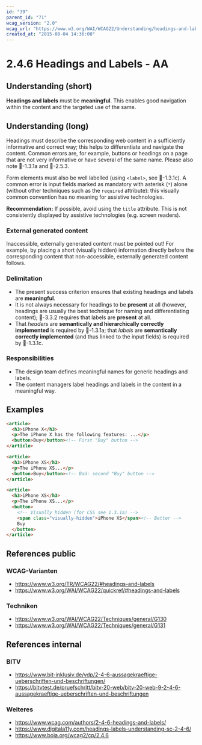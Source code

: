 ```yaml
---
id: "39"
parent_id: "71"
wcag_version: "2.0"
wcag_url: "https://www.w3.org/WAI/WCAG22/Understanding/headings-and-labels.html"
created_at: "2015-08-04 14:36:00"
---
```


# 2.4.6 Headings and Labels - AA

## Understanding (short)

**Headings and labels** must be **meaningful**. This enables good navigation within the content and the targeted use of the same.

## Understanding (long)

Headings must describe the corresponding web content in a sufficiently informative and correct way; this helps to differentiate and navigate the content. Common errors are, for example, buttons or headings on a page that are not very informative or have several of the same name. Please also note 📜-1.3.1a and 📜-2.5.3.

Form elements must also be well labelled (using `<label>`, see 📜-1.3.1c). A common error is input fields marked as mandatory with asterisk (`*`) alone (without other techniques such as the `required` attribute): this visually common convention has no meaning for assistive technologies.

**Recommendation:** If possible, avoid using the `title` attribute. This is not consistently displayed by assistive technologies (e.g. screen readers).



### External generated content

Inaccessible, externally generated content must be pointed out! For example, by placing a short (visually hidden) information directly before the corresponding content that non-accessible, externally generated content follows.

### Delimitation

- The present success criterion ensures that existing headings and labels are **meaningful**.
- It is not always necessary for headings to be **present** at all (however, headings are usually the best technique for naming and differentiating content); 📜-3.3.2 requires that labels are **present** at all.
- That _headers_ are **semantically and hierarchically correctly implemented** is required by 📜-1.3.1a; that _labels_ are **semantically correctly implemented** (and thus linked to the input fields) is required by 📜-1.3.1c.

### Responsibilities

- The design team defines meaningful names for generic headings and labels.
- The content managers label headings and labels in the content in a meaningful way.

## Examples

```html
<article>
  <h3>iPhone X</h3>
  <p>The iPhone X has the following features: ...</p>
  <button>Buy</button><!-- First "Buy" button -->
</article>

<article>
  <h3>iPhone XS</h3>
  <p>The iPhone XS...</p>
  <button>Buy</button><!-- Bad: second "Buy" button -->
</article>

<article>
  <h3>iPhone XS</h3>
  <p>The iPhone XS...</p>
  <button>
    <!-- Visually hidden (for CSS see 1.3.1a) -->
    <span class="visually-hidden">iPhone XS</span><!-- Better -->
    Buy
  </button>
</article>
```

## References public

### WCAG-Varianten
- <https://www.w3.org/TR/WCAG22/#headings-and-labels>
- <https://www.w3.org/WAI/WCAG22/quickref/#headings-and-labels>

### Techniken
- <https://www.w3.org/WAI/WCAG22/Techniques/general/G130>
- <https://www.w3.org/WAI/WCAG22/Techniques/general/G131>

## References internal

### BITV
- <https://www.bit-inklusiv.de/vdp/2-4-6-aussagekraeftige-ueberschriften-und-beschriftungen/>
- <https://bitvtest.de/pruefschritt/bitv-20-web/bitv-20-web-9-2-4-6-aussagekraeftige-ueberschriften-und-beschriftungen>

### Weiteres
- <https://www.wcag.com/authors/2-4-6-headings-and-labels/>
- <https://www.digitala11y.com/headings-labels-understanding-sc-2-4-6/>
- <https://www.boia.org/wcag2/cp/2.4.6>